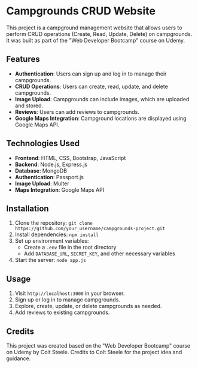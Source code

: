 # Campgrounds CRUD Website

This project is a campground management website that allows users to perform CRUD operations (Create, Read, Update, Delete) on campgrounds. It was built as part of the "Web Developer Bootcamp" course on Udemy.

## Features

- **Authentication**: Users can sign up and log in to manage their campgrounds.
- **CRUD Operations**: Users can create, read, update, and delete campgrounds.
- **Image Upload**: Campgrounds can include images, which are uploaded and stored.
- **Reviews**: Users can add reviews to campgrounds.
- **Google Maps Integration**: Campground locations are displayed using Google Maps API.

## Technologies Used

- **Frontend**: HTML, CSS, Bootstrap, JavaScript
- **Backend**: Node.js, Express.js
- **Database**: MongoDB
- **Authentication**: Passport.js
- **Image Upload**: Multer
- **Maps Integration**: Google Maps API

## Installation

1. Clone the repository: `git clone https://github.com/your_username/campgrounds-project.git`
2. Install dependencies: `npm install`
3. Set up environment variables:
   - Create a `.env` file in the root directory
   - Add `DATABASE_URL`, `SECRET_KEY`, and other necessary variables
4. Start the server: `node app.js`

## Usage

1. Visit `http://localhost:3000` in your browser.
2. Sign up or log in to manage campgrounds.
3. Explore, create, update, or delete campgrounds as needed.
4. Add reviews to existing campgrounds.

## Credits

This project was created based on the "Web Developer Bootcamp" course on Udemy by Colt Steele. Credits to Colt Steele for the project idea and guidance.



